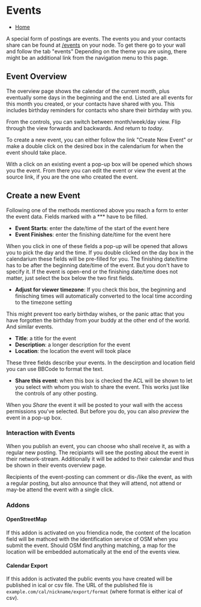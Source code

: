 # Events

* [Home](help)

A special form of postings are events.
The events you and your contacts share can be found at [/events](/events) on your node.
To get there go to your wall and follow the tab "events"
Depending on the theme you are using, there might be an additional link from the navigation menu to this page.

## Event Overview

The overview page shows the calendar of the current month, plus eventually some days in the beginning and the end.
Listed are all events for this month you created, or your contacts have shared with you.
This includes birthday reminders for contacts who share their birthday with you.

From the controls, you can switch between month/week/day view.
Flip through the view forwards and backwards.
And return to *today*.

To create a new event, you can either follow the link "Create New Event" or make a double click on the desired box in the calendarium for when the event should take place.

With a click on an existing event a pop-up box will be opened which shows you the event.
From there you can edit the event or view the event at the source link, if you are the one who created the event.

## Create a new Event

Following one of the methods mentioned above you reach a form to enter the event data.
Fields marked with a *** have to be filled.

* **Event Starts**: enter the date/time of the start of the event here
* **Event Finishes**: enter the finishing date/time for the event here

When you click in one of these fields a pop-up will be opened that allows you to pick the day and the time.
If you double clicked on the day box in the calendarium these fields will be pre-filled for you.
The finishing date/time has to be after the beginning date/time of the event.
But you don't have to specify it.
If the event is open-end or the finishing date/time does not matter, just select the box below the two first fields.

* **Adjust for viewer timezone**: If you check this box, the beginning and finisching times will automatically converted to the local time according to the timezone setting

This might prevent too early birthday wishes, or the panic attac that you have forgotten the birthday from your buddy at the other end of the world.
And similar events.

* **Title**: a title for the event
* **Description**: a longer description for the event
* **Location**: the location the event will took place

These three fields describe your events.
In the descirption and location field you can use BBCode to format the text.

* **Share this event**: when this box is checked the ACL will be shown to let you select with whom you wish to share the event. This works just like the controls of any other posting.

When you *Share* the event it will be posted to your wall with the access permissions you've selected.
But before you do, you can also *preview* the event in a pop-up box.

### Interaction with Events

When you publish an event, you can choose who shall receive it, as with a regular new posting. The recipiants will see the posting about the event in their network-stream. Additionally it will be added to their calendar and thus be shown in their events overview page.

Recipients of the event-posting can comment or dis-/like the event, as with a regular posting, but also announce that they will attend, not attend or may-be attend the event with a single click.

### Addons

#### OpenStreetMap

If this addon is activated on you friendica node, the content of the location field will be mathced with the identification service of OSM when you submit the event.
Should OSM find anything matching, a map for the location will be embedded automatically at the end of the events view.

#### Calendar Export

If this addon is activated the public events you have created will be published in ical or csv file. The URL of the published file is ``example.com/cal/nickname/export/format`` (where format is either ical of csv).